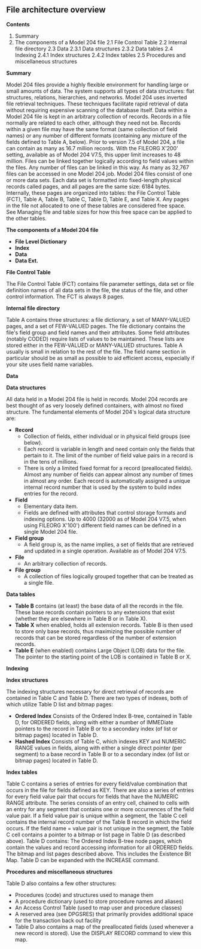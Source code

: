 ## File architecture overview

**Contents**

1. Summary
2. The components of a Model 204 file
    2.1 File Control Table
    2.2 Internal file directory
    2.3 Data
        2.3.1 Data structures
        2.3.2 Data tables
    2.4 Indexing
        2.4.1 Index structures
        2.4.2 Index tables
    2.5 Procedures and miscellaneous structures

**Summary**

Model 204 files provide a highly flexible environment for handling large or small amounts of data. The system supports all types of data structures: flat structures, relations, hierarchies, and networks. Model 204 uses inverted file retrieval techniques. These techniques facilitate rapid retrieval of data without requiring expensive scanning of the database itself. Data within a Model 204 file is kept in an arbitrary collection of records. Records in a file normally are related to each other, although they need not be. Records within a given file may have the same format (same collection of field names) or any number of different formats (containing any mixture of the fields defined to Table A, below). Prior to version 7.5 of Model 204, a file can contain as many as 16.7 million records. With the FILEORG X'200' setting, available as of Model 204 V7.5, this upper limit increases to 48 million. Files can be linked together logically according to field values within the files. Any number of files can be linked in this way. As many as 32,767 files can be accessed in one Model 204 job. Model 204 files consist of one or more data sets. Each data set is formatted into fixed-length physical records called pages, and all pages are the same size: 6184 bytes. Internally, these pages are organized into tables: the File Control Table (FCT), Table A, Table B, Table C, Table D, Table E, and Table X. Any pages in the file not allocated to one of these tables are considered free space. See Managing file and table sizes for how this free space can be applied to the other tables.

**The components of a Model 204 file**

* **File Level Dictionary**
* **Index**
* **Data**
* **Data Ext.**

**File Control Table**

The File Control Table (FCT) contains file parameter settings, data set or file definition names of all data sets in the file, the status of the file, and other control information. The FCT is always 8 pages.

**Internal file directory**

Table A contains three structures: a file dictionary, a set of MANY-VALUED pages, and a set of FEW-VALUED pages. The file dictionary contains the file's field group and field names and their attributes. Some field attributes (notably CODED) require lists of values to be maintained. These lists are stored either in the FEW-VALUED or MANY-VALUED structures. Table A usually is small in relation to the rest of the file. The field name section in particular should be as small as possible to aid efficient access, especially if your site uses field name variables.

**Data**

**Data structures**

All data held in a Model 204 file is held in records. Model 204 records are best thought of as very loosely defined containers, with almost no fixed structure. The fundamental elements of Model 204's logical data structure are:

* **Record**
    * Collection of fields, either individual or in physical field groups (see below).
    * Each record is variable in length and need contain only the fields that pertain to it. The limit of the number of field value pairs in a record is in the tens of millions.
    * There is only a limited fixed format for a record (preallocated fields). Almost any number of fields can appear almost any number of times in almost any order. Each record is automatically assigned a unique internal record number that is used by the system to build index entries for the record.
* **Field**
    * Elementary data item.
    * Fields are defined with attributes that control storage formats and indexing options. Up to 4000 (32000 as of Model 204 V7.5, when using FILEORG X'100') different field names can be defined in a single Model 204 file.
* **Field group**
    * A field group is, as the name implies, a set of fields that are retrieved and updated in a single operation. Available as of Model 204 V7.5.
* **File**
    * An arbitrary collection of records.
* **File group**
    * A collection of files logically grouped together that can be treated as a single file.

**Data tables**

* **Table B** contains (at least) the base data of all the records in the file. These base records contain pointers to any extensions that exist (whether they are elsewhere in Table B or in Table X).
* **Table X** when enabled, holds all extension records. Table B is then used to store only base records, thus maximizing the possible number of records that can be stored regardless of the number of extension records.
* **Table E** (when enabled) contains Large Object (LOB) data for the file. The pointer to the starting point of the LOB is contained in Table B or X.

**Indexing**

**Index structures**

The indexing structures necessary for direct retrieval of records are contained in Table C and Table D. There are two types of indexes, both of which utilize Table D list and bitmap pages:

* **Ordered Index** Consists of the Ordered Index B-tree, contained in Table D, for ORDERED fields, along with either a number of IMMEDiate pointers to the record in Table B or to a secondary index (of list or bitmap pages) located in Table D.
* **Hashed Index** Consists of Table C, which indexes KEY and NUMERIC RANGE values in fields, along with either a single direct pointer (per segment) to a base record in Table B or to a secondary index (of list or bitmap pages) located in Table D.

**Index tables**

Table C contains a series of entries for every field/value combination that occurs in the file for fields defined as KEY. There are also a series of entries for every field value pair that occurs for fields that have the NUMERIC RANGE attribute. The series consists of an entry cell, chained to cells with an entry for any segment that contains one or more occurrences of the field value pair. If a field value pair is unique within a segment, the Table C cell contains the internal record number of the Table B record in which the field occurs. If the field name = value pair is not unique in the segment, the Table C cell contains a pointer to a bitmap or list page in Table D (as described above). Table D contains: The Ordered Index B-tree node pages, which contain the values and record accessing information for all ORDERED fields. The bitmap and list pages described above. This includes the Existence Bit Map. Table D can be expanded with the INCREASE command.

**Procedures and miscellaneous structures**

Table D also contains a few other structures:

* Procedures (code) and structures used to manage them
* A procedure dictionary (used to store procedure names and aliases)
* An Access Control Table (used to map user and procedure classes)
* A reserved area (see DPGSRES) that primarily provides additional space for the transaction back out facility
* Table D also contains a map of the preallocated fields (used whenever a new record is stored). Use the DISPLAY RECORD command to view this map.
